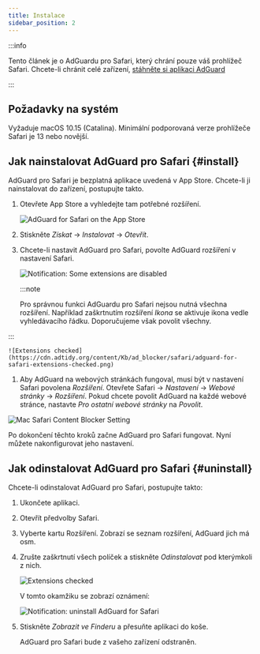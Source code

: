 ```yaml
---
title: Instalace
sidebar_position: 2
---
```


:::info

Tento článek je o AdGuardu pro Safari, který chrání pouze váš prohlížeč Safari. Chcete-li chránit celé zařízení, [stáhněte si aplikaci AdGuard](https://agrd.io/download-kb-adblock)

:::

## Požadavky na systém

Vyžaduje macOS 10.15 (Catalina). Minimální podporovaná verze prohlížeče Safari je 13 nebo novější.

## Jak nainstalovat AdGuard pro Safari {#install}

AdGuard pro Safari je bezplatná aplikace uvedená v App Store. Chcete-li ji nainstalovat do zařízení, postupujte takto.

1. Otevřete App Store a vyhledejte tam potřebné rozšíření.

    ![AdGuard for Safari on the App Store](https://cdn.adtidy.org/content/Kb/ad_blocker/safari/adguard-for-safari-app-store.png)

1. Stiskněte *Získat* → *Instalovat* → *Otevřít*.

1. Chcete-li nastavit AdGuard pro Safari, povolte AdGuard rozšíření v nastavení Safari.

    ![Notification: Some extensions are disabled](https://cdn.adtidy.org/content/Kb/ad_blocker/safari/adguard-for-safari-notification.png)

    :::note

    Pro správnou funkci AdGuardu pro Safari nejsou nutná všechna rozšíření. Například zaškrtnutím rozšíření *Ikona* se aktivuje ikona vedle vyhledávacího řádku. Doporučujeme však povolit všechny.


:::

    ![Extensions checked](https://cdn.adtidy.org/content/Kb/ad_blocker/safari/adguard-for-safari-extensions-checked.png)

1. Aby AdGuard na webových stránkách fungoval, musí být v nastavení Safari povolena *Rozšíření*. Otevřete Safari → *Nastavení* → *Webové stránky* → *Rozšíření*. Pokud chcete povolit AdGuard na každé webové stránce, nastavte *Pro ostatní webové stránky* na *Povolit*.

![Mac Safari Content Blocker Setting](https://cdn.adtidy.org/content/Kb/ad_blocker/safari/macos_extensions.png)
<!-- adguard-for-safari-content-blocker-setting-macos.png -->

Po dokončení těchto kroků začne AdGuard pro Safari fungovat. Nyní můžete nakonfigurovat jeho nastavení.

## Jak odinstalovat AdGuard pro Safari {#uninstall}

Chcete-li odinstalovat AdGuard pro Safari, postupujte takto:

1. Ukončete aplikaci.

1. Otevřít předvolby Safari.

1. Vyberte kartu Rozšíření. Zobrazí se seznam rozšíření, AdGuard jich má osm.

1. Zrušte zaškrtnutí všech políček a stiskněte *Odinstalovat* pod kterýmkoli z nich.

    ![Extensions checked](https://cdn.adtidy.org/public/Adguard/kb/installation/Safari/extensionschecked.png)

    V tomto okamžiku se zobrazí oznámení:

    ![Notification: uninstall AdGuard for Safari](https://cdn.adtidy.org/public/Adguard/kb/installation/Safari/showinfinder.png)

1. Stiskněte *Zobrazit ve Finderu* a přesuňte aplikaci do koše.

    AdGuard pro Safari bude z vašeho zařízení odstraněn.
